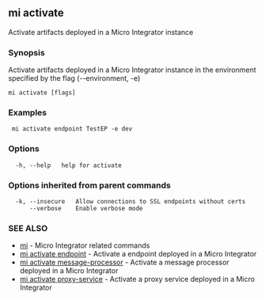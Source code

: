 ## mi activate

Activate artifacts deployed in a Micro Integrator instance

### Synopsis

Activate artifacts deployed in a Micro Integrator instance in the environment specified by the flag (--environment, -e)

```
mi activate [flags]
```

### Examples

```
 mi activate endpoint TestEP -e dev
```

### Options

```
  -h, --help   help for activate
```

### Options inherited from parent commands

```
  -k, --insecure   Allow connections to SSL endpoints without certs
      --verbose    Enable verbose mode
```

### SEE ALSO

* [mi](mi.md)	 - Micro Integrator related commands
* [mi activate endpoint](mi_activate_endpoint.md)	 - Activate a endpoint deployed in a Micro Integrator
* [mi activate message-processor](mi_activate_message-processor.md)	 - Activate a message processor deployed in a Micro Integrator
* [mi activate proxy-service](mi_activate_proxy-service.md)	 - Activate a proxy service deployed in a Micro Integrator

